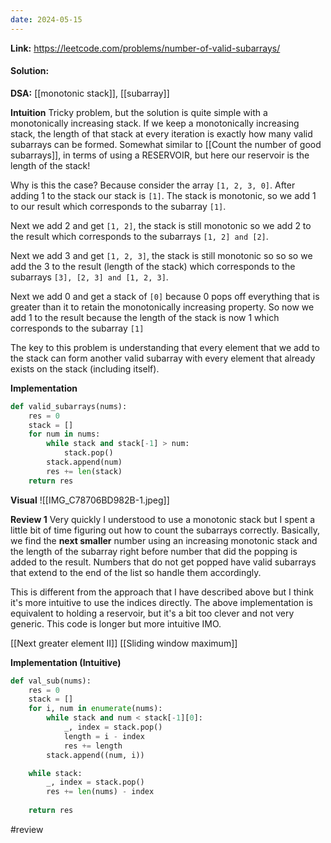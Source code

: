 ```yaml
---
date: 2024-05-15
---
```

**Link:** https://leetcode.com/problems/number-of-valid-subarrays/
#### Solution:

**DSA:** [[monotonic stack]], [[subarray]]

**Intuition**
Tricky problem, but the solution is quite simple with a monotonically increasing stack. If we keep a monotonically increasing stack, the length of that stack at every iteration is exactly how many valid subarrays can be formed. Somewhat similar to [[Count the number of good subarrays]], in terms of using a RESERVOIR, but here our reservoir is the length of the stack!

Why is this the case? Because consider the array `[1, 2, 3, 0]`. After adding 1 to the stack our stack is `[1]`. The stack is monotonic, so we add 1 to our result which corresponds to the subarray `[1]`. 

Next we add 2 and get `[1, 2]`, the stack is still monotonic so we add 2 to the result which corresponds to the subarrays `[1, 2] and [2]`. 

Next we add 3 and get `[1, 2, 3]`, the stack is still monotonic so so so we add the 3 to the result (length of the stack) which corresponds to the subarrays `[3], [2, 3] and [1, 2, 3]`.

Next we add 0 and get a stack of `[0]` because 0 pops off everything that is greater than it to retain the monotonically increasing property. So now we add 1 to the result because the length of the stack is now 1 which corresponds to the subarray `[1]`

The key to this problem is understanding that every element that we add to the stack can form another valid subarray with every element that already exists on the stack (including itself). 

**Implementation**
```python
def valid_subarrays(nums):
	res = 0
	stack = []
	for num in nums:
		while stack and stack[-1] > num:
			stack.pop()
		stack.append(num)
		res += len(stack)
	return res

```

**Visual** 
![[IMG_C78706BD982B-1.jpeg]]

**Review 1**
Very quickly I understood to use a monotonic stack but I spent a little bit of time figuring out how to count the subarrays correctly. Basically, we find the **next smaller** number using an increasing monotonic stack and the length of the subarray right before number that did the popping is added to the result. Numbers that do not get popped have valid subarrays that extend to the end of the list so handle them accordingly. 

This is different from the approach that I have described above but I think it's more intuitive to use the indices directly. The above implementation is equivalent to holding a reservoir, but it's a bit too clever and not very generic. This code is longer but more intuitive IMO. 

[[Next greater element II]]
[[Sliding window maximum]]

**Implementation (Intuitive)**
```python
def val_sub(nums):
	res = 0
	stack = []
	for i, num in enumerate(nums):
		while stack and num < stack[-1][0]:
			_, index = stack.pop()
			length = i - index
			res += length
		stack.append((num, i))

	while stack:
		_, index = stack.pop()
		res += len(nums) - index
		
	return res
```

#review 